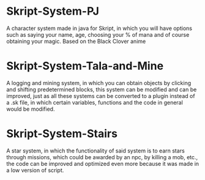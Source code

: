 # Skript-System-PJ
A character system made in java for Skript, in which you will have options such as saying your name, age, choosing your % of mana and of course obtaining your magic.  Based on the Black Clover anime
# Skript-System-Tala-and-Mine
A logging and mining system, in which you can obtain objects by clicking and shifting predetermined blocks, this system can be modified and can be improved, just as all these systems can be converted to a plugin instead of a .sk file, in which certain variables, functions and the code in general would be modified.
# Skript-System-Stairs
A star system, in which the functionality of said system is to earn stars through missions, which could be awarded by an npc, by killing a mob, etc., the code can be improved and optimized even more because it was made in a low version of script.
